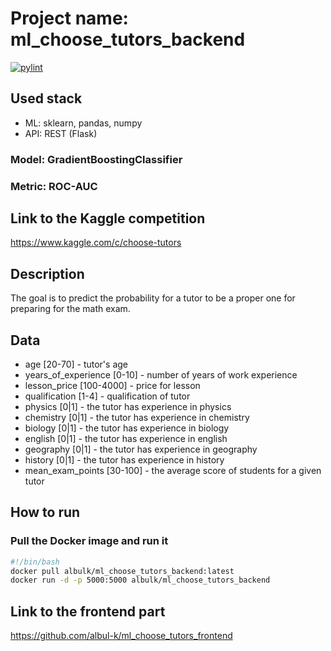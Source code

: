 # Project name: ml_choose_tutors_backend

[![pylint](https://github.com/albul-k/ml_choose_tutors_frontend/actions/workflows/pylint.yaml/badge.svg?branch=ci-pylint)](https://github.com/albul-k/ml_choose_tutors_frontend/actions)

## Used stack

* ML: sklearn, pandas, numpy
* API: REST (Flask)

### Model: GradientBoostingClassifier

### Metric: ROC-AUC

## Link to the Kaggle competition

<https://www.kaggle.com/c/choose-tutors>

## Description

The goal is to predict the probability for a tutor to be a proper one for preparing for the math exam.

## Data

* age [20-70] - tutor's age
* years_of_experience [0-10] - number of years of work experience
* lesson_price [100-4000] - price for lesson
* qualification [1-4] - qualification of tutor
* physics [0|1] - the tutor has experience in physics
* chemistry [0|1] - the tutor has experience in chemistry
* biology [0|1] - the tutor has experience in biology
* english [0|1] - the tutor has experience in english
* geography [0|1] - the tutor has experience in geography
* history [0|1] - the tutor has experience in history
* mean_exam_points [30-100] - the average score of students for a given tutor

## How to run

### Pull the Docker image and run it

```bash
#!/bin/bash
docker pull albulk/ml_choose_tutors_backend:latest
docker run -d -p 5000:5000 albulk/ml_choose_tutors_backend
```

## Link to the frontend part

<https://github.com/albul-k/ml_choose_tutors_frontend>
